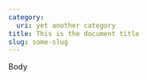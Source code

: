 ```yaml
---
category:
  uri: yet another category
title: This is the document title
slug: some-slug
---
```


Body
